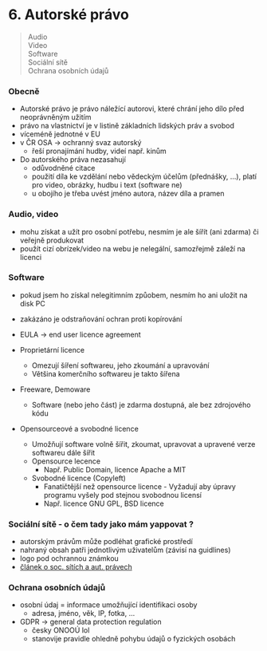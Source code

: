 # 6. Autorské právo

> Audio \
> Video \
> Software \
> Sociální sítě \
> Ochrana osobních údajů

### Obecně

- Autorské právo je právo náležící autorovi, které chrání jeho dílo před neoprávněným užitím
- právo na vlastnictví je v listině základních lidských práv a svobod
- víceméně jednotné v EU
- v ČR OSA -> ochranný svaz autorský
	- řeší pronajímání hudby, videí např. kinům
- Do autorského práva nezasahují
  - odůvodněné citace
  - použití díla ke vzdělání nebo vědeckým účelům (přednášky, ...), platí pro video, obrázky, hudbu i text (software ne)
  - u obojího je třeba uvést jméno autora, název díla a pramen

### Audio, video

- mohu získat a užít pro osobní potřebu, nesmím je ale šířít (ani zdarma) či veřejně produkovat
- použít cizí obrízek/video na webu je nelegální, samozřejmě záleží na licenci

### Software

- pokud jsem ho získal nelegitimním způobem, nesmím ho ani uložit na disk PC
- zakázáno je odstraňování ochran proti kopírování
- EULA -> end user licence agreement

- Proprietární licence
  - Omezují šíření softwareu, jeho zkoumání a upravování
  - Většina komerčního softwareu je takto šířena
- Freeware, Demoware
  - Software (nebo jeho část) je zdarma dostupná, ale bez zdrojového kódu
- Opensourceové a svobodné licence
  - Umožňují software volně šířit, zkoumat, upravovat a upravené verze softwareu dále šířit
  - Opensource lecence
    - Např. Public Domain, licence Apache a MIT
  - Svobodné licence (Copyleft)
    - Fanatičtější než opensource licence - Vyžadují aby úpravy programu vyšely pod stejnou svobodnou licensí
    - Např. licence GNU GPL, BSD licence

### Sociální sítě - o čem tady jako mám yappovat ?
- autorským právům může podléhat grafické prostředí
- nahraný obsah patři jednotlivým uživatelům (závisí na guidlines)
- logo pod ochrannou známkou
- [článek o soc. sítích a aut. právech](https://www.mamtalent.cz/autorska-prava-a-socialni-site.phtml?program=1&ma__0__id_b=11871&ma__0__id_kp=40183)

### Ochrana osobních údajů
- osobní údaj = informace umožňující identifikaci osoby
	- adresa, jméno, věk, IP, fotka, ...
- GDPR -> general data protection regulation
	- česky ONOOÚ lol
	- stanovije pravidle ohledně pohybu údajů o fyzických osobách

